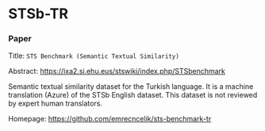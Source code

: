 # STSb-TR

### Paper

Title: `STS Benchmark (Semantic Textual Similarity) `

Abstract: https://ixa2.si.ehu.eus/stswiki/index.php/STSbenchmark

Semantic textual similarity dataset for the Turkish language. It is a machine translation (Azure) of the STSb English dataset. This dataset is not reviewed by expert human translators.

Homepage: https://github.com/emrecncelik/sts-benchmark-tr
